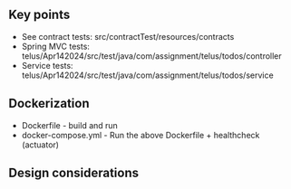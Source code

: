 ## Key points
* See contract tests: src/contractTest/resources/contracts
* Spring MVC tests: telus/Apr142024/src/test/java/com/assignment/telus/todos/controller
* Service tests: telus/Apr142024/src/test/java/com/assignment/telus/todos/service


## Dockerization
* Dockerfile - build and run
* docker-compose.yml - Run the above Dockerfile + healthcheck (actuator)

## Design considerations
